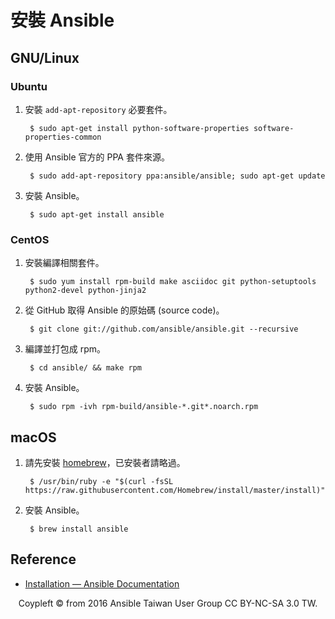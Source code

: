 # 安裝 Ansible

## GNU/Linux

### Ubuntu 

1. 安裝 `add-apt-repository` 必要套件。

        $ sudo apt-get install python-software-properties software-properties-common
    
2. 使用 Ansible 官方的 PPA 套件來源。

        $ sudo add-apt-repository ppa:ansible/ansible; sudo apt-get update
    
3. 安裝 Ansible。    
    
        $ sudo apt-get install ansible

### CentOS

1. 安裝編譯相關套件。

        $ sudo yum install rpm-build make asciidoc git python-setuptools python2-devel python-jinja2

2. 從 GitHub 取得 Ansible 的原始碼 (source code)。

        $ git clone git://github.com/ansible/ansible.git --recursive

3. 編譯並打包成 rpm。

        $ cd ansible/ && make rpm

4. 安裝 Ansible。

        $ sudo rpm -ivh rpm-build/ansible-*.git*.noarch.rpm

## macOS

1. 請先安裝 [homebrew](http://brew.sh/index_zh-tw.html)，已安裝者請略過。

        $ /usr/bin/ruby -e "$(curl -fsSL https://raw.githubusercontent.com/Homebrew/install/master/install)"

2. 安裝 Ansible。

        $ brew install ansible

## Reference

- [Installation — Ansible Documentation](http://docs.ansible.com/ansible/intro_installation.html)

<div style="text-align: center;">
Coypleft © from 2016 Ansible Taiwan User Group CC BY-NC-SA 3.0 TW.
</div>


